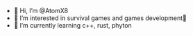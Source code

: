 - 👋 Hi, I’m @AtomX8
- 👀 I’m interested in survival games and games development🤯
- 🌱 I’m currently learning c++, rust, phyton
